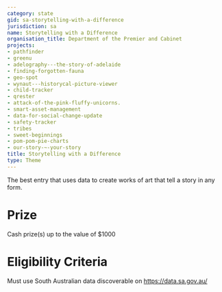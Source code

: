 ```yaml
---
category: state
gid: sa-storytelling-with-a-difference
jurisdiction: sa
name: Storytelling with a Difference
organisation_title: Department of the Premier and Cabinet
projects:
- pathfinder
- greenu
- adelography---the-story-of-adelaide
- finding-forgotten-fauna
- geo-spot
- wynaut---historycal-picture-viewer
- child-tracker
- qrester
- attack-of-the-pink-fluffy-unicorns.
- smart-asset-management
- data-for-social-change-update
- safety-tracker
- tribes
- sweet-beginnings
- pom-pom-pie-charts
- our-story-~-your-story
title: Storytelling with a Difference
type: Theme
---
```


The best entry that uses data to create works of art that tell a story in any form.

# Prize
Cash prize(s) up to the value of $1000

# Eligibility Criteria
Must use South Australian data discoverable on https://data.sa.gov.au/